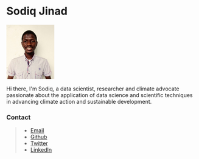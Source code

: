 # Sodiq Jinad

<img
src="/img/IMG_20230919_082837~4.jpg"
alt="Sodiq Jinad"
width="25%">

Hi there, I'm Sodiq, a data scientist, researcher and climate advocate passionate about the application of data science and scientific techniques in advancing climate action and sustainable development.

### **Contact**
> * <a href="mailto: sodiqjinad@yahoo.com" target="_blank">Email</a>
> * <a href="https://github.com/Sordhiq" target="_blank">Github</a>
> * <a href="https://twitter.com/jay_sordhiq" target="_blank">Twitter</a>
> * <a href="https://linkedin.com/in/sodiq-jinad" target="_blank">LinkedIn</a>



